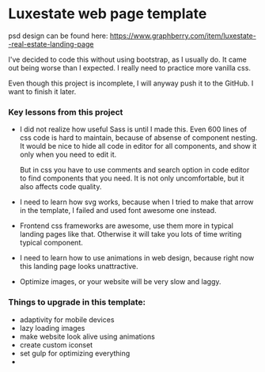 # Luxestate web page template

psd design can be found here: https://www.graphberry.com/item/luxestate--real-estate-landing-page

I've decided to code this without using bootstrap, as I usually do. It came out being worse than I expected. I really need to practice more vanilla css.

Even though this project is incomplete, I will anyway push it to the GitHub. I want to finish it later.



### Key lessons from this project

- I did not realize how useful Sass is until I made this. Even 600 lines of css code is hard to maintain, because of absense of component nesting. It would be nice to hide all code in editor for all components, and show it only when you need to edit it. 

  But in css you have to use comments and search option in code editor to find components that you need. It is not only uncomfortable, but it also affects code quality.

- I need to learn how svg works, because when I tried to make that arrow in the template, I failed and used font awesome one instead.

- Frontend css frameworks are awesome, use them more in typical landing pages like that. Otherwise it will take you lots of time writing typical component.

- I need to learn how to use animations in web design, because right now this landing page looks unattractive.

- Optimize images, or your website will be very slow and laggy.



### Things to upgrade in this template: 

- adaptivity for mobile devices
- lazy loading images
- make website look alive using animations 
- create custom iconset
- set gulp for optimizing everything
- 

